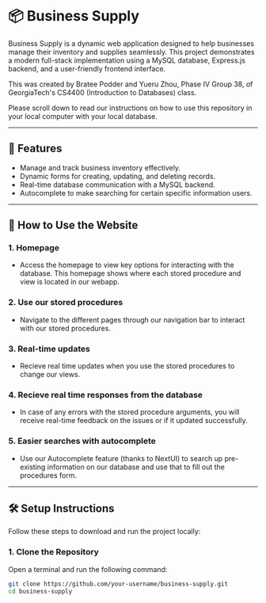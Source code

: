 # 📦 Business Supply

Business Supply is a dynamic web application designed to help businesses manage their inventory and supplies seamlessly. This project demonstrates a modern full-stack implementation using a MySQL database, Express.js backend, and a user-friendly frontend interface.

This was created by Bratee Podder and Yueru Zhou, Phase IV Group 38, of GeorgiaTech's CS4400 (Introduction to Databases) class. 

Please scroll down to read our instructions on how to use this repository in your local computer with your local database. 

---

## 🌟 Features
- Manage and track business inventory effectively.
- Dynamic forms for creating, updating, and deleting records.
- Real-time database communication with a MySQL backend.
- Autocomplete to make searching for certain specific information users. 

---

## 🚀 How to Use the Website
### 1. **Homepage**
   - Access the homepage to view key options for interacting with the database. This homepage shows where each stored procedure and view is located in our webapp. 
   
### 2. **Use our stored procedures**
   - Navigate to the different pages through our navigation bar to interact with our stored procedures. 
   
### 3. **Real-time updates**
   - Recieve real time updates when you use the stored procedures to change our views.

### 4. **Recieve real time responses from the database**
   - In case of any errors with the stored procedure arguments, you will receive real-time feedback on the issues or if it updated successfully.

### 5. **Easier searches with autocomplete**
   - Use our Autocomplete feature (thanks to NextUI) to search up pre-existing information on our database and use that to fill out the procedures form. 


---

## 🛠️ Setup Instructions
Follow these steps to download and run the project locally:

### 1. Clone the Repository
Open a terminal and run the following command:
```bash
git clone https://github.com/your-username/business-supply.git
cd business-supply



